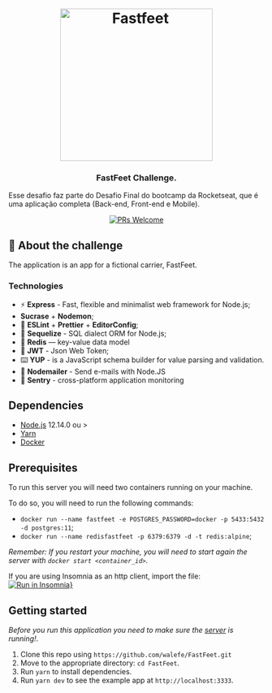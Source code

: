<h1 align="center">
  <img alt="Fastfeet" title="Fastfeet" src=".github/logo.png" width="300px" />
</h1>

<h3 align="center">
  FastFeet Challenge.
</h3>

<p>Esse desafio faz parte do Desafio Final do bootcamp da Rocketseat, que é uma aplicação completa (Back-end, Front-end e Mobile).</p>

<p align="center">
   <a align="center" href="http://makeapullrequest.com">
    <img src="https://img.shields.io/badge/PRs-welcome-brightgreen.svg?style=flat-square" alt="PRs Welcome">
  </a>
</p>

## :rocket: About the challenge

The application is an app for a fictional carrier, FastFeet.

### **Technologies**

- ⚡ **Express** - Fast, flexible and minimalist web framework for Node.js;
- **Sucrase** + **Nodemon**;
- 💖 **ESLint** + **Prettier** + **EditorConfig**;
- 💾 **Sequelize** - SQL dialect ORM for Node.js;
- 🔑 **Redis** — key-value data model
- :closed_lock_with_key: **JWT** - Json Web Token;
- ⌨️ **YUP** - is a JavaScript schema builder for value parsing and validation.
- 📧 **Nodemailer** - Send e-mails with Node.JS
- 🔺 **Sentry** - cross-platform application monitoring

## Dependencies

- [Node.js](https://nodejs.org/en/) 12.14.0 ou >
- [Yarn](https://yarnpkg.com/pt-BR/docs/install)
- [Docker](https://www.docker.com/)

## Prerequisites

To run this server you will need two containers running on your machine.

To do so, you will need to run the following commands:

- `docker run --name fastfeet -e POSTGRES_PASSWORD=docker -p 5433:5432 -d postgres:11`;
- `docker run --name redisfastfeet -p 6379:6379 -d -t redis:alpine`;

_Remember: If you restart your machine, you will need to start again the server with `docker start <container_id>`._

If you are using Insomnia as an http client, import the file: [![Run in Insomnia}](https://insomnia.rest/images/run.svg)](https://insomnia.rest/run/?label=FastFeet&uri=https%3A%2F%2Fraw.githubusercontent.com%2Fwalefe%2FFastFeet%2Fmaster%2FInsomnia.json)

## **Getting started**

_Before you run this application you need to make sure the [server](https://github.com/walefe/FastFeet) is running!_.

1. Clone this repo using `https://github.com/walefe/FastFeet.git`
2. Move to the appropriate directory: `cd FastFeet`.<br />
3. Run `yarn` to install dependencies.<br />
4. Run `yarn dev` to see the example app at `http://localhost:3333`.
